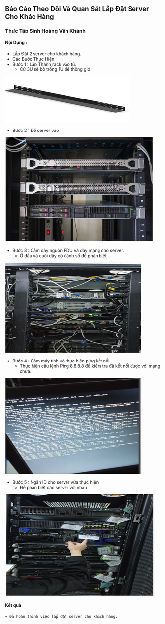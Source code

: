 ## Báo Cáo Theo Dõi Và Quan Sát Lắp Đặt Server Cho Khác Hàng
### Thực Tập Sinh Hoàng Văn Khánh
#### Nội Dụng :
- Lắp Đặt 2 server cho khách hàng.
- Các Bước Thực Hiện
- Bước 1 : Lắp Thanh rack vào tủ.
    + Cứ 3U sẽ bỏ trống 1U để thông gió

<img src = "../jmg/t.PNG">

- Bước 2 : Để server vào 

<img src = "../jmg/server.PNG">

- Bước 3 : Cắm dây nguồn PDU và dây mạng cho server.
    + Ở đầu và cuối dây có đánh số để phân biệt

<img src = "../jmg/PUD.PNG">

- Bước 4 : Cắm máy tính và thực hiện ping kết nối
    + Thực hiện câu lệnh Ping 8.8.8.8 để kiểm tra đã kết nối được với mạng chưa.
    
<img src = "../jmg/maytinh.PNG">

- Bước 5 : Ngắn ID cho server vừa thực hiện  
    + Để phân biết các server với nhau

<img src = "../jmg/id.PNG">

#### Kết quả
    + Đã hoàn thành việc lắp đặt server cho khách hàng.
